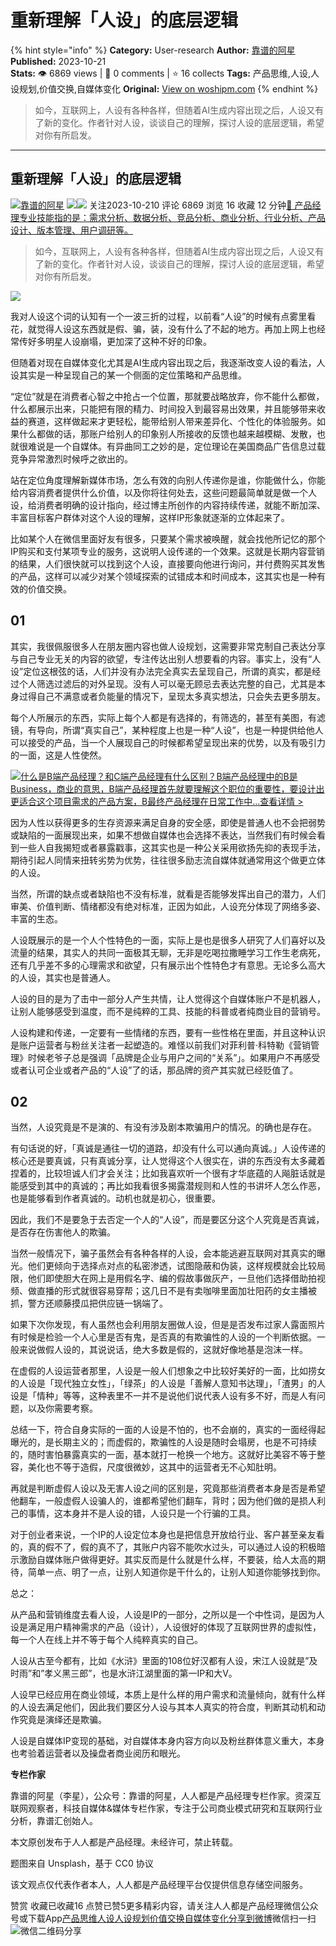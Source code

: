 # 重新理解「人设」的底层逻辑
{% hint style="info" %}
**Category:** User-research
**Author:** [靠谱的阿星](https://www.woshipm.com/u/71495)
**Published:** 2023-10-21  
**Stats:** 👁️ 6869 views | 💬 0 comments | ⭐ 16 collects
**Tags:** 产品思维,人设,人设规划,价值交换,自媒体变化
**Original:** [View on woshipm.com](https://www.woshipm.com/user-research/5924916.html)
{% endhint %}
> 如今，互联网上，人设有各种各样，但随着AI生成内容出现之后，人设又有了新的变化。作者针对人设，谈谈自己的理解，探讨人设的底层逻辑，希望对你有所启发。

---

## 重新理解「人设」的底层逻辑

[![](https://static.woshipm.com/APP_U_201806_20180606131134_9814.jpeg?imageView2/1/w/72/h/72/q/100)](https://www.woshipm.com/u/71495)[靠谱的阿星](https://www.woshipm.com/u/71495) ![](https://static.woshipm.com/tag/1121_1@2x.png)![](https://static.woshipm.com/tag/2303_1@2x.png) 关注2023-10-210 评论 6869 浏览 16 收藏 12 分钟[🔗 产品经理专业技能指的是：需求分析、数据分析、竞品分析、商业分析、行业分析、产品设计、版本管理、用户调研等。](https://ke.qidianla.com/courses/90pm)

> 如今，互联网上，人设有各种各样，但随着AI生成内容出现之后，人设又有了新的变化。作者针对人设，谈谈自己的理解，探讨人设的底层逻辑，希望对你有所启发。

![](https://image.woshipm.com/2023/04/17/cc6dea64-dcf5-11ed-8851-00163e0b5ff3.png)

我对人设这个词的认知有一个一波三折的过程，以前看“人设”的时候有点雾里看花，就觉得人设这东西就是假、骗，装，没有什么了不起的地方。再加上网上也经常传好多明星人设崩塌，更加深了这种不好的印象。

但随着对现在自媒体变化尤其是AI生成内容出现之后，我逐渐改变人设的看法，人设其实是一种呈现自己的某一个侧面的定位策略和产品思维。

“定位”就是在消费者心智之中抢占一个位置，那就要战略放弃，你不能什么都做，什么都展示出来，只能把有限的精力、时间投入到最容易出效果，并且能够带来收益的赛道，这样做起来才更轻松，能带给别人带来差异化、个性化的体验服务。如果什么都做的话，那账户给别人的印象别人所接收的反馈也越来越模糊、发散，也就很难说是一个自媒体。有异曲同工之妙的是，定位理论在美国商品广告信息过载竞争异常激烈时候呼之欲出的。

站在定位角度理解新媒体市场，怎么有效的向别人传递你是谁，你能做什么，你能给内容消费者提供什么价值，以及你将往何处去，这些问题最简单就是做一个人设，给消费者明确的设计指向，经过博主所创作的内容持续传递，就能不断加深、丰富目标客户群体对这个人设的理解，这样IP形象就逐渐的立体起来了。

比如某个人在微信里面好友有很多，只要某个需求被唤醒，就会找他所记忆的那个IP购买和支付某项专业的服务，这说明人设传递的一个效果。这就是长期内容营销的结果，人们很快就可以找到这个人设，直接要向他进行询问，并付费购买其发售的产品，这样可以减少对某个领域探索的试错成本和时间成本，这其实也是一种有效的价值交换。

## 01

其实，我很佩服很多人在朋友圈内容也做人设规划，这需要非常克制自己表达分享与自己专业无关的内容的欲望，专注传达出别人想要看的内容。事实上，没有“人设”定位这根弦的话，人们并没有办法完全真实去呈现自己，所谓的真实，都是经过个人筛选过滤后的对外呈现。没有人可以毫无顾忌去表达完整的自己，尤其是本身过得自己不满意或者负能量的情况下，呈现太多真实想法，只会失去更多朋友。

每个人所展示的东西，实际上每个人都是有选择的，有筛选的，甚至有美图，有滤镜，有导向，所谓“真实自己”，某种程度上也是一种“人设”，也是一种提供给他人可以接受的产品，当一个人展现自己的时候都希望呈现出来的优势，以及有吸引力的一面，这是人性使然。

[![](https://image.woshipm.com/2023/07/27/6f50fd24-2c7f-11ee-875d-00163e0b5ff3.png)什么是B端产品经理？和C端产品经理有什么区别？B端产品经理中的B是Business，商业的意思，B端产品经理首先就要理解这个职位的重要性，要设计出更适合这个项目需求的产品方案，B最终产品经理在日常工作中...查看详情 >](https://ke.qidianla.com/courses/bcpm)

因为人性以获得更多的生存资源来满足自身的安全感，即使是普通人也不会把弱势或缺陷的一面展现出来，如果不想做自媒体也会选择不表达，当然我们有时候会看到一些人自我揭短或者暴露戳事，这其实也是一种公关采用欲扬先抑的表现手法，期待引起人同情来扭转劣势为优势，往往很多励志流自媒体就通常用这个做更立体的人设。

当然，所谓的缺点或者缺陷也不没有标准，就看是否能够发挥出自己的潜力，人们审美、价值判断、情绪都没有绝对标准，正因为如此，人设充分体现了网络多姿、丰富的生态。

人设既展示的是一个人个性特色的一面，实际上是也是很多人研究了人们喜好以及流量的结果，其实人的共同一面极其无聊，无非是吃喝拉撒睡学习工作生老病死，还有几乎差不多的心理需求和欲望，只有展示出个性特色才有意思。无论多么高大的人设，其实也是普通人。

人设的目的是为了击中一部分人产生共情，让人觉得这个自媒体账户不是机器人，让别人能够感受到温度，而不是纯粹的工具、技能的科普或者纯商业目的营销号。

人设构建和传递，一定要有一些情绪的东西，要有一些性格在里面，并且这种认识是账户运营者与粉丝关注者一起塑造的。难怪以前我们对菲利普·科特勒《营销管理》时候老爷子总是强调「品牌是企业与用户之间的“关系”」。如果用户不再感受或者认可企业或者产品的“人设”了的话，那品牌的资产其实就已经贬值了。

## 02

当然，人设究竟是不是演的、有没有涉及剧本欺骗用户的情况。的确也是存在。

有句话说的好，「真诚是通往一切的道路，却没有什么可以通向真诚。」人设传递的核心还是要真诚，只有真诚分享，让人觉得这个人很实在，讲的东西没有太多藏着捏着的，比较坦诚人们才会关注；比如我喜欢听一个很有才华底蕴的人飚脏话就是能感受到其中的真诚的；再比如我看很多揭露潜规则和人性的书讲坏人怎么作恶，也是能够看到作者真诚的。动机也就是初心，很重要。

因此，我们不是要急于去否定一个人的“人设”，而是要区分这个人究竟是否真诚，是否存在伤害他人的欺骗。

当然一般情况下，骗子虽然会有各种各样的人设，会本能逃避互联网对其真实的曝光。他们更倾向于选择点对点的私密渗透，试图隐蔽和伪装，这样规模就会比较局限，他们即使胆大在网上是用假名字、编的假故事做灰产，一旦他们选择借助拍视频、做直播的形式就很容易穿帮；这几日不是有卖咖啡里面加壮阳药的女主播被抓，警方还顺藤摸瓜把供应链一锅端了。

如果下次你发现，有人虽然也会利用朋友圈做人设，但是是否发布过家人露面照片有时候是检验一个人心里是否有鬼，是否真的有欺骗性的人设的一个判断依据。一般来说做假人设的，其说说话，绝大多数是假的，这就好像地基是泡沫一样。

在虚假的人设运营者那里，人设是一般人们想象之中比较好美好的一面，比如捞女的人设是「现代独立女性」，「绿茶」的人设是「善解人意知书达理」，「渣男」的人设是「情种」等等，这种表里不一并不是说他们说代表人设有多不好，而是人有问题，以及你需要考察。

总结一下，符合自身实际的一面的人设是不怕的，也不会崩的，真实的一面经得起曝光的，是长期主义的；而虚假的，欺骗性的人设是随时会塌房，也是不可持续的，随时害怕暴露真实的一面，基本就打一枪换一个地方。这就好比美容不等于整容，美化也不等于造假，尺度很微妙，这其中的运营者无不心知肚明。

再就是判断虚假人设以及无害人设之间的区别是，究竟那些消费者本身是否是希望他翻车，一般虚假人设骗人的，谁都希望他们翻车，背时；因为他们做的是损人利己的事情，这本身并不是人设的错，人设只是一个行骗的工具。

对于创业者来说，一个IP的人设定位本身也是把信息开放给行业、客户甚至亲友看的，真的假不了，假的真不了，其账户内容不能吹水过头，可以通过人设的积极暗示激励自媒体账户做得更好。其实反而是什么就是什么样，不要装，给人太高的期待，简单一点、明了一点，让别人知道你是干什么的，让别人知道你能够找到你。

总之：

从产品和营销维度去看人设，人设是IP的一部分，之所以是一个中性词，是因为人设是满足用户精神需求的产品（设计），人设很好的体现了互联网世界的虚拟性，每一个人在线上并不等于每个人纯粹真实的自己。

人设从古至今都有，比如《水浒》里面的108位好汉都有人设，宋江人设就是”及时雨”和”孝义黑三郎”，也是水浒江湖里面的第一IP和大V。

人设早已经应用在商业领域，本质上是什么样的用户需求和流量倾向，就有什么样的人设去满足他们，因此我们要区分人设与其本人真实的符合度，判断其动机和动作究竟是演绎还是欺骗。

人设是自媒体IP变现的基础，对自媒体本身内容方向以及粉丝群体意义重大，本身也考验着运营者以及操盘者商业阅历和眼光。

**专栏作家**

靠谱的阿星（李星），公众号：靠谱的阿星，人人都是产品经理专栏作家。资深互联网观察者，科技自媒体&媒体专栏作家，专注于公司商业模式研究和互联网行业分析，靠谱汇创始人。

本文原创发布于人人都是产品经理。未经许可，禁止转载。

题图来自 Unsplash，基于 CC0 协议

该文观点仅代表作者本人，人人都是产品经理平台仅提供信息存储空间服务。

赞赏 收藏已收藏16 点赞已赞5更多精彩内容，请关注人人都是产品经理微信公众号或下载App[产品思维](https://www.woshipm.com/tag/%e4%ba%a7%e5%93%81%e6%80%9d%e7%bb%b4)[人设](https://www.woshipm.com/tag/%e4%ba%ba%e8%ae%be)[人设规划](https://www.woshipm.com/tag/%e4%ba%ba%e8%ae%be%e8%a7%84%e5%88%92)[价值交换](https://www.woshipm.com/tag/%e4%bb%b7%e5%80%bc%e4%ba%a4%e6%8d%a2)[自媒体变化](https://www.woshipm.com/tag/%e8%87%aa%e5%aa%92%e4%bd%93%e5%8f%98%e5%8c%96)[分享到微博](https://service.weibo.com/share/share.php?appkey=2775287854&title=重新理解「人设」的底层逻辑&url=https://www.woshipm.com/user-research/5924916.html&pic=https://image.woshipm.com/2023/04/17/cc6dea64-dcf5-11ed-8851-00163e0b5ff3.png)微信扫一扫![微信二维码](https://api.pwmqr.com/qrcode/create/?url=https://www.woshipm.com/user-research/5924916.html)分享
